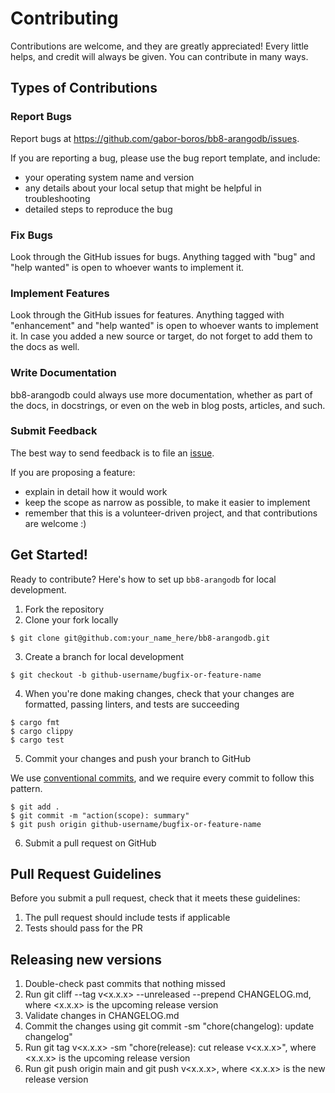 # Contributing

Contributions are welcome, and they are greatly appreciated! Every little
helps, and credit will always be given. You can contribute in many ways.

## Types of Contributions

### Report Bugs

Report bugs at <https://github.com/gabor-boros/bb8-arangodb/issues>.

If you are reporting a bug, please use the bug report template, and include:

- your operating system name and version
- any details about your local setup that might be helpful in troubleshooting
- detailed steps to reproduce the bug

### Fix Bugs

Look through the GitHub issues for bugs. Anything tagged with "bug" and
"help wanted" is open to whoever wants to implement it.

### Implement Features

Look through the GitHub issues for features. Anything tagged with "enhancement"
and "help wanted" is open to whoever wants to implement it. In case you added a
new source or target, do not forget to add them to the docs as well.

### Write Documentation

bb8-arangodb could always use more documentation, whether as part of the docs,
in docstrings, or even on the web in blog posts, articles, and such.

### Submit Feedback

The best way to send feedback is to file an [issue].

If you are proposing a feature:

- explain in detail how it would work
- keep the scope as narrow as possible, to make it easier to implement
- remember that this is a volunteer-driven project, and that contributions are
  welcome :)

[issue]: https://github.com/gabor-boros/bb8-arangodb/issues

## Get Started!

Ready to contribute? Here's how to set up `bb8-arangodb` for local development.

1. Fork the repository
2. Clone your fork locally

```shell
$ git clone git@github.com:your_name_here/bb8-arangodb.git
```

3. Create a branch for local development

```shell
$ git checkout -b github-username/bugfix-or-feature-name
```

4. When you're done making changes, check that your changes are formatted, passing linters, and tests are succeeding

```shell
$ cargo fmt
$ cargo clippy
$ cargo test
```

5. Commit your changes and push your branch to GitHub

We use [conventional commits](https://www.conventionalcommits.org/en/v1.0.0/), and we require every commit to
follow this pattern.

```shell
$ git add .
$ git commit -m "action(scope): summary"
$ git push origin github-username/bugfix-or-feature-name
```

6. Submit a pull request on GitHub

## Pull Request Guidelines

Before you submit a pull request, check that it meets these guidelines:

1. The pull request should include tests if applicable
2. Tests should pass for the PR

## Releasing new versions

1. Double-check past commits that nothing missed
1. Run git cliff --tag v<x.x.x> --unreleased --prepend CHANGELOG.md, where
   <x.x.x> is the upcoming release version
2. Validate changes in CHANGELOG.md
3. Commit the changes using git commit -sm "chore(changelog): update changelog"
4. Run git tag v<x.x.x> -sm "chore(release): cut release v<x.x.x>", where
   <x.x.x> is the upcoming release version
5. Run git push origin main and git push v<x.x.x>, where <x.x.x> is the new
   release version
